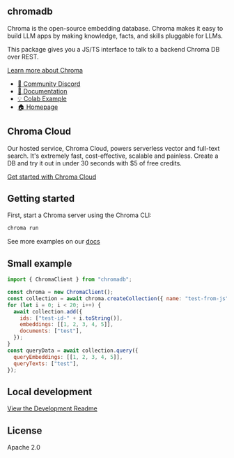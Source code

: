 ## chromadb

Chroma is the open-source embedding database. Chroma makes it easy to build LLM apps by making knowledge, facts, and skills pluggable for LLMs.

This package gives you a JS/TS interface to talk to a backend Chroma DB over REST.

[Learn more about Chroma](https://github.com/chroma-core/chroma)

- [💬 Community Discord](https://discord.gg/MMeYNTmh3x)
- [📖 Documentation](https://docs.trychroma.com/)
- [💡 Colab Example](https://colab.research.google.com/drive/1QEzFyqnoFxq7LUGyP1vzR4iLt9PpCDXv?usp=sharing)
- [🏠 Homepage](https://www.trychroma.com/)

## Chroma Cloud

Our hosted service, Chroma Cloud, powers serverless vector and full-text search. It's extremely fast, cost-effective, scalable and painless. Create a DB and try it out in under 30 seconds with $5 of free credits.

[Get started with Chroma Cloud](https://trychroma.com/signup)

## Getting started

First, start a Chroma server using the Chroma CLI:

```bash
chroma run
```

See more examples on our [docs](https://docs.trychroma.com/docs/overview/getting-started)

## Small example

```js
import { ChromaClient } from "chromadb";

const chroma = new ChromaClient();
const collection = await chroma.createCollection({ name: "test-from-js" });
for (let i = 0; i < 20; i++) {
  await collection.add({
    ids: ["test-id-" + i.toString()],
    embeddings: [[1, 2, 3, 4, 5]],
    documents: ["test"],
  });
}
const queryData = await collection.query({
  queryEmbeddings: [[1, 2, 3, 4, 5]],
  queryTexts: ["test"],
});
```

## Local development

[View the Development Readme](./DEVELOP.md)

## License

Apache 2.0
